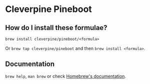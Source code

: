# Cleverpine Pineboot

## How do I install these formulae?

`brew install cleverpine/pineboot/<formula>`

Or `brew tap cleverpine/pineboot` and then `brew install <formula>`.

## Documentation

`brew help`, `man brew` or check [Homebrew's documentation](https://docs.brew.sh).
